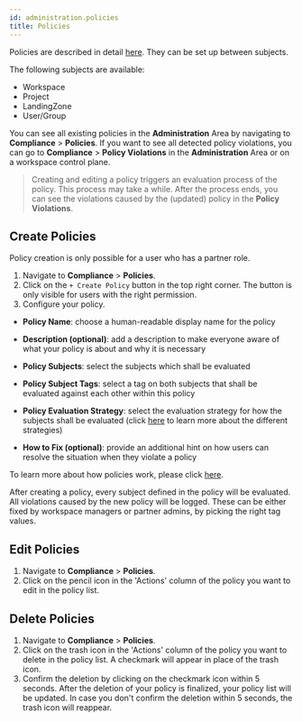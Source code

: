 ```yaml
---
id: administration.policies
title: Policies
---
```


Policies are described in detail [here](meshcloud.policies.md). They can be set up between subjects.

The following subjects are available:

- Workspace
- Project
- LandingZone
- User/Group

You can see all existing policies in the **Administration** Area by navigating to **Compliance** > **Policies**.
If you want to see all detected policy violations, you can go to **Compliance** > **Policy Violations** in the **Administration** Area or on a workspace control plane.

> Creating and editing a policy triggers an evaluation process of the policy. This process may take a while. After the process ends, you can see the violations caused by the (updated) policy in the **Policy Violations**.

## Create Policies

Policy creation is only possible for a user who has a partner role.

1. Navigate to **Compliance** > **Policies**.
2. Click on the `+ Create Policy` button in the top right corner. The button is only visible for users with the right permission.
3. Configure your policy.

- **Policy Name**: choose a human-readable display name for the policy

- **Description (optional)**: add a description to make everyone aware of what your policy is about and why it is necessary

- **Policy Subjects**: select the subjects which shall be evaluated

- **Policy Subject Tags**: select a tag on both subjects that shall be evaluated against each other within this policy

- **Policy Evaluation Strategy**: select the evaluation strategy for how the subjects shall be evaluated (click [here](meshcloud.policies.md#policy-evaluation-strategy) to learn more about the different strategies)

- **How to Fix (optional)**: provide an additional hint on how users can resolve the situation when they violate a policy

To learn more about how policies work, please click [here](meshcloud.policies.md).

After creating a policy, every subject defined in the policy will be evaluated. All violations caused by the new policy will be logged. These can be either fixed by workspace managers or partner admins, by picking the right tag values.

## Edit Policies

1. Navigate to **Compliance** > **Policies**.
2. Click on the pencil icon in the 'Actions' column of the policy you want to edit in the policy list.

## Delete Policies

1. Navigate to **Compliance** > **Policies**.
2. Click on the trash icon in the 'Actions' column of the policy you want to delete in the policy list. A checkmark will appear in place of the trash icon.
3. Confirm the deletion by clicking on the checkmark icon within 5 seconds. After the deletion of your policy is finalized, your policy list will be updated. In case you don't confirm the deletion within 5 seconds, the trash icon will reappear.
